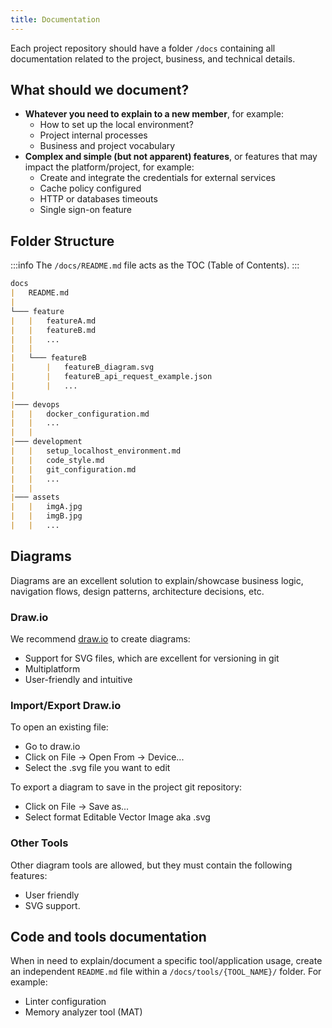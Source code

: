 ```yaml
---
title: Documentation
---
```


Each project repository should have a folder `/docs` containing all documentation related to the project, business, and technical details.

## What should we document?

* **Whatever you need to explain to a new member**, for example:
  * How to set up the local environment?
  * Project internal processes
  * Business and project vocabulary
* **Complex and simple (but not apparent) features**, or features that may impact the platform/project, for example:
  * Create and integrate the credentials for external services
  * Cache policy configured
  * HTTP or databases timeouts
  * Single sign-on feature

## Folder Structure

:::info
The `/docs/README.md` file acts as the TOC (Table of Contents).
:::

```markdown
docs
|   README.md
|
└─── feature
|   |   featureA.md
|   |   featureB.md
|   |   ...
|   |
|   └─── featureB
|       |   featureB_diagram.svg
|       |   featureB_api_request_example.json
|       |   ...
|
|─── devops
|   |   docker_configuration.md
|   |   ...
|   |
|─── development
|   |   setup_localhost_environment.md
|   |   code_style.md
|   |   git_configuration.md
|   |   ...
|   |
|─── assets
|   |   imgA.jpg
|   |   imgB.jpg
|   |   ...
```

## Diagrams

Diagrams are an excellent solution to explain/showcase business logic, navigation flows, design patterns, architecture decisions, etc.

### Draw.io

We recommend [draw.io](https://draw.io) to create diagrams:

* Support for SVG files, which are excellent for versioning in git
* Multiplatform
* User-friendly and intuitive

### Import/Export Draw.io

To open an existing file:

* Go to draw.io
* Click on File -> Open From -> Device...
* Select the .svg file you want to edit

To export a diagram to save in the project git repository:

* Click on File -> Save as...
* Select format Editable Vector Image aka .svg


### Other Tools

Other diagram tools are allowed, but they must contain the following features:

* User friendly
* SVG support.

## Code and tools documentation

When in need to explain/document a specific tool/application usage, create an independent `README.md` file within a `/docs/tools/{TOOL_NAME}/` folder. For example:

* Linter configuration
* Memory analyzer tool (MAT)
